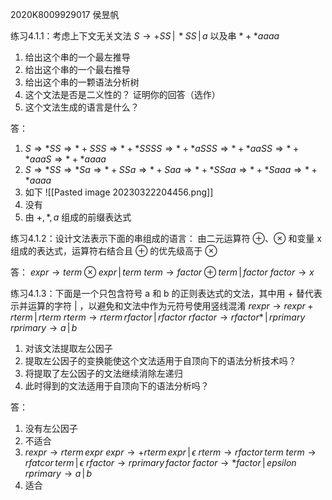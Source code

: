2020K8009929017 侯昱帆

练习4.1.1：考虑上下文无关文法
$S\rightarrow +SS\,|\,*SS\,|\,a$
以及串 $*+*aaaa$
1. 给出这个串的一个最左推导
2. 给出这个串的一个最右推导
3. 给出这个串的一颗语法分析树
4. 这个文法是否是二义性的？ 证明你的回答（选作）
5. 这个文法生成的语言是什么？

答：
1. $S\Rightarrow *SS\Rightarrow *+SSS\Rightarrow *+*SSSS\Rightarrow *+*aSSS\Rightarrow *+*aaSS\Rightarrow *+*aaaS\Rightarrow *+*aaaa$
2. $S\Rightarrow *SS\Rightarrow *Sa\Rightarrow *+SSa\Rightarrow *+Saa\Rightarrow *+*SSaa\Rightarrow *+*Saaa\Rightarrow *+*aaaa$
3. 如下
	![[Pasted image 20230322204456.png]]
4. 没有
5. 由 $+,*,a$ 组成的前缀表达式

练习4.1.2：设计文法表示下面的串组成的语言：
由二元运算符 ⊕、⊗ 和变量 x 组成的表达式，运算符右结合且 ⊕ 的优先级高于 ⊗

答：
$expr\rightarrow term⊗expr\,|\,term$
$term\rightarrow factor ⊕ term\,|\,factor$
$factor\rightarrow x$

练习4.1.3：下面是一个只包含符号 a 和 b 的正则表达式的文法，其中用 + 替代表示并运算的字符 | ，以避免和文法中作为元符号使用竖线混淆
$rexpr\rightarrow rexpr + rterm\,|\,rterm$
$rterm\rightarrow rterm\,rfactor\,|\,rfactor$
$rfactor\rightarrow rfactor*\,|\,rprimary$
$rprimary\rightarrow a\,|\,b$
1. 对该文法提取左公因子
2. 提取左公因子的变换能使这个文法适用于自顶向下的语法分析技术吗？
3. 将提取了左公因子的文法继续消除左递归
4. 此时得到的文法适用于自顶向下的语法分析吗？

答：
1. 没有左公因子
2. 不适合
3. $rexpr\rightarrow rterm\,expr$
	$expr\rightarrow +rterm\,expr\,|\,\epsilon$
	$rterm\rightarrow rfactor\,term$
	$term\rightarrow rfatcor\,term\,|\,\epsilon$
	$rfactor\rightarrow rprimary\,factor$
	$factor\rightarrow *factor\,|\,epsilon$
	$rprimary\rightarrow a\,|\,b$
4. 适合